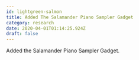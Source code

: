 ```yaml
---
id: lightgreen-salmon
title: Added The Salamander Piano Sampler Gadget
category: research
date: 2020-04-01T01:14:25.924Z
draft: false
---
```


Added the Salamander Piano Sampler Gadget.